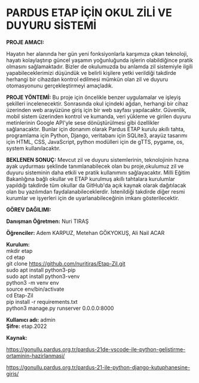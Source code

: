 # PARDUS ETAP İÇİN OKUL ZİLİ VE DUYURU SİSTEMİ

**PROJE AMACI:**

 Hayatın her alanında her gün yeni fonksiyonlarla karşımıza çıkan teknoloji, hayatı kolaylaştırıp güncel yaşamın yoğunluğunda işlerin olabildiğince pratik olmasını sağlamaktadır. Bizler de okulumuzda bu anlamda zil sistemiyle ilgili yapabileceklerimizi düşündük ve belirli kişilere yetki verildiği takdirde herhangi bir cihazdan kontrol edilmesi mümkün olan zil ve duyuru otomasyonunu gerçekleştirmeyi amaçladık.

**PROJE YÖNTEMİ:**
 Bu proje için öncelikle benzer uygulamalar ve işleyiş şekilleri incelenecektir. Sonrasında okul içindeki ağdan, herhangi bir cihaz üzerinden web arayüzüne giriş için bir web sayfası yapılacaktır. Güvenlik, mobil sistem üzerinden kontrol ve kumanda, veri yükleme ve girilen duyuru metinlerinin Google API'yle sese dönüştürülmesi gibi özellikler sağlanacaktır. Bunlar için donanım olarak Pardus ETAP kurulu akıllı tahta, programlama için Python, Django, veritabanı için SQLite3, arayüz tasarımı için HTML, CSS, JavaScript, python modülleri için de gTTS, pygame, os, system kullanılacaktır.

**BEKLENEN SONUÇ:** 
Mevcut zil ve duyuru sistemlerinin, teknolojinin hızına ayak uydurması şeklinde tanımlanabilecek olan bu proje,okulumuz zil ve duyuru sisteminin daha etkili ve pratik kullanımını sağlayacaktır. Milli Eğitim Bakanlığına bağlı okullar ve ETAP kurulmuş akıllı tahtalara kurulumlar yapıldığı takdirde tüm okullar da GitHub'da açık kaynak olarak dağıtılacak olan bu yazılımdan faydalanabileceklerdir. İstenildiği takdirde diğer resmi kurumlar ve işyerleri için de uyarlanabileceğinin imkanı gösterilecektir.

**GÖREV DAĞILIMI:**

**Danışman Öğretmen:** Nuri TIRAŞ

**Öğrenciler:** Adem KARPUZ, Metehan GÖKYOKUŞ, Ali Nail ACAR

**Kurulum:**  
mkdir etap  
cd etap  
git clone  https://github.com/nuritiras/Etap-Zil.git  
sudo apt install python3-pip  
sudo apt install python3-venv  
python3 -m venv env  
source env/bin/activate  
cd Etap-Zil  
pip install -r requirements.txt  
python3 manage.py runserver 0.0.0.0:8000  

**Kullanıcı adı:** admin  
**Şifre:** etap.2022  

**Kaynak:**  

https://gonullu.pardus.org.tr/pardus-21de-vscode-ile-python-gelistirme-ortaminin-hazirlanmasi/

https://gonullu.pardus.org.tr/pardus-21-ile-python-django-kutuphanesine-giris/

